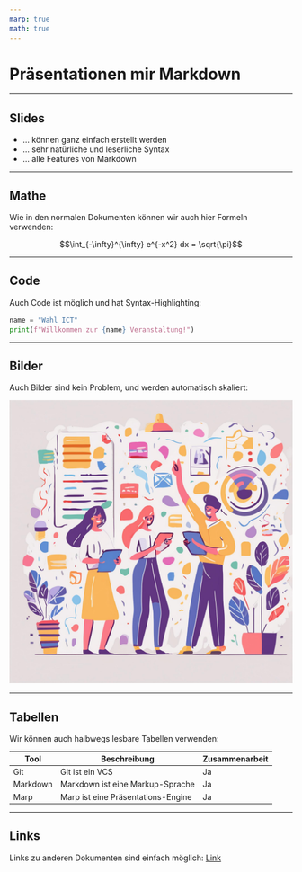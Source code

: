 ```yaml
---
marp: true
math: true
---
```


# Präsentationen mir Markdown

---

## Slides

- ... können ganz einfach erstellt werden
- ... sehr natürliche und leserliche Syntax
- ... alle Features von Markdown

<!-- Notizen für den Präsentierer -->

---

## Mathe

Wie in den normalen Dokumenten können wir auch hier Formeln verwenden:

$$\int_{-\infty}^{\infty} e^{-x^2} dx = \sqrt{\pi}$$

---

## Code

Auch Code ist möglich und hat Syntax-Highlighting:

```python
name = "Wahl ICT"
print(f"Willkommen zur {name} Veranstaltung!")
```

---

## Bilder

Auch Bilder sind kein Problem, und werden automatisch skaliert:

![Logo Wahl ICT](../logo.jpg)

---

## Tabellen

Wir können auch halbwegs lesbare Tabellen verwenden:

| Tool     | Beschreibung                       | Zusammenarbeit |
| -------- | ---------------------------------- | -------------- |
| Git      | Git ist ein VCS                    | Ja             |
| Markdown | Markdown ist eine Markup-Sprache   | Ja             |
| Marp     | Marp ist eine Präsentations-Engine | Ja             |

---

## Links

Links zu anderen Dokumenten sind einfach möglich: [Link](../README.md)
